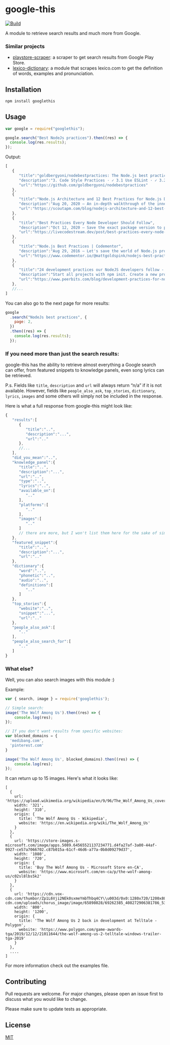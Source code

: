 # google-this

[![Build](https://github.com/LuanRT/google-this/actions/workflows/node.js.yml/badge.svg)](https://github.com/LuanRT/google-this/actions/workflows/node.js.yml)

A module to retrieve search results and much more from Google.

### Similar projects

- [playstore-scraper](https://github.com/luanrt/playstore-scraper): a scraper to get search results from Google Play Store.
- [lexico-dictionary](https://github.com/LuanRT/lexico-dictionary): a module that scrapes lexico.com to get the definition of words, examples and pronunciation.

## Installation

```bash
npm install googlethis
```

## Usage

```js
var google = require("googlethis");

google.search("Best NodeJs practices").then((res) => {
  console.log(res.results);
});
```

Output:

```js
[
   {
      "title":"goldbergyoni/nodebestpractices: The Node.js best practices why a good setup ...",
      "description":"3. Code Style Practices · ✓ 3.1 Use ESLint · ✓ 3.2 Node. · ✓ 3.3 Start a Codeblock's Curly Braces on the Same Line · ✓ 3.4 ..",
      "url":"https://github.com/goldbergyoni/nodebestpractices"
   },
   {
      "title":"Node.js Architecture and 12 Best Practices for Node.js Development ...",
      "description":"Aug 20, 2020 — An in-depth walkthrough of the inner working of Node.js, Node.js best practices, why a good setup ...",
      "url":"https://scoutapm.com/blog/nodejs-architecture-and-12-best-practices-for-nodejs-development"
   },
   {
      "title":"Best Practices Every Node Developer Should Follow",
      "description":"Oct 12, 2020 — Save the exact package version to package. · Use a tool to restart your app after every code change · Use ...",
      "url":"https://livecodestream.dev/post/best-practices-every-node-developer-should-follow/"
   },
   {
      "title":"Node.js Best Practices | Codementor",
      "description":"Aug 29, 2016 — Let's save the world of Node.js projects together! Here are the top 14 Node.js best practices that Node ...",
      "url":"https://www.codementor.io/@mattgoldspink/nodejs-best-practices-du1086jja"
   },
   {
      "title":"24 development practices our NodeJS developers follow - Peerbits",
      "description":"Start all projects with npm init. Create a new project in Node.js using npm init. Setup . npmrc. Use environment variables. Use environment variables in Node. Use a style guide. Say no to synchronous functions. Handle Errors. Confirm your app automatically restarts. Acquaint yourself with JavaScript best practices.",
      "url":"https://www.peerbits.com/blog/development-practices-for-nodejs-developers.html/amp"
   },
   //...
]
```

You can also go to the next page for more results:

```js
google
  .search("NodeJs best practices", {
    page: 2,
  })
  .then((res) => {
    console.log(res.results);
  });
```

### If you need more than just the search results:

google-this has the ability to retrieve almost everything a Google search can offer, from featured snippets to knowledge panels, even song lyrics can be retrieved.

P.s.
Fields like `title`, `description` and `url` will always return “n/a” if it is not available. However, fields like `people_also_ask`, `top_stories`, `dictionary`, `lyrics`, `images` and some others will simply not be included in the response.

Here is what a full response from google-this might look like:

```js
{
   "results":[
      {
         "title":"..",
         "description":"...",
         "url":".."
      },
      //...
   ],
   "did_you_mean":"..",
   "knowledge_panel":{
      "title":"..",
      "description":"...",
      "url":"..",
      "type":"..",
      "lyrics":"..",
      "available_on":[
         ".."
      ],
      "platforms":[
         ".."
      ],
      "images":[
         ".."
      ]
      // there are more, but I won't list them here for the sake of simplicity, refer to the code for more info.
   },
   "featured_snippet":{
      "title":"..",
      "description":"...",
      "url":".."
   },
   "dictionary":{
      "word":"..",
      "phonetic":"..",
      "audio":"..",
      "definitions":[
         ".."
      ]
   },
   "top_stories":{
      "website":"..",
      "snippet":"...",
      "url":".."
   },
   "people_also_ask":[
      ".."
   ],
   "people_also_search_for":[
      ".."
   ]
}
```

### What else?

Well, you can also search images with this module :)

Example:

```js
var { search, image } = require('googlethis');

// Simple search:
image('The Wolf Among Us').then((res) => {
    console.log(res);
});

// If you don't want results from specific websites:
var blocked_domains = {
  'medibang.com',
  'pinterest.com'
}

image('The Wolf Among Us', blocked_domains).then((res) => {
    console.log(res);
});

```

It can return up to 15 images. Here's what it looks like:

```
[
  {
    url: 'https://upload.wikimedia.org/wikipedia/en/9/96/The_Wolf_Among_Us_cover_art.jpg',
    width: '321',
    height: '310',
    origin: {
      title: 'The Wolf Among Us - Wikipedia',
      website: 'https://en.wikipedia.org/wiki/The_Wolf_Among_Us'
    }
  },
  {
    url: 'https://store-images.s-microsoft.com/image/apps.5089.64565521137234771.d4fa27af-3a00-44af-9927-ce57a7066702.c87b015a-61cf-46d6-a77a-0b8d09279d37',
    width: '1080',
    height: '720',
    origin: {
      title: 'Buy The Wolf Among Us - Microsoft Store en-CA',
      website: 'https://www.microsoft.com/en-ca/p/the-wolf-among-us/c02sl8lbs5k2'
    }
  },
  {
    url: 'https://cdn.vox-cdn.com/thumbor/Zp1L6Vji2NEk0sxmeYmbThbq4CY\\u003d/0x0:1280x720/1200x800/filters:focal(538x258:742x462)/cdn.vox-cdn.com/uploads/chorus_image/image/65898028/69262385_408272906381786_5376154085030363136_n.0.png',
    width: '800',
    height: '1200',
    origin: {
      title: 'The Wolf Among Us 2 back in development at Telltale - Polygon',
      website: 'https://www.polygon.com/game-awards-tga/2019/12/12/21011644/the-wolf-among-us-2-telltale-windows-trailer-tga-2019'
    }
  },
  ....
]
```

For more information check out the examples file.

## Contributing

Pull requests are welcome. For major changes, please open an issue first to discuss what you would like to change.

Please make sure to update tests as appropriate.

## License

[MIT](https://choosealicense.com/licenses/mit/)
